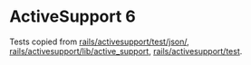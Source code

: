 # ActiveSupport 6

Tests copied from [rails/activesupport/test/json/],
[rails/activesupport/lib/active_support], [rails/activesupport/test].

[rails/activesupport/test/json/]: https://github.com/rails/rails/tree/v6.0.0/activesupport/test/json
[rails/activesupport/lib/active_support]: https://github.com/rails/rails/tree/v6.0.0/activesupport/lib/active_support
[rails/activesupport/test]: https://github.com/rails/rails/tree/v6.0.0/activesupport/test
